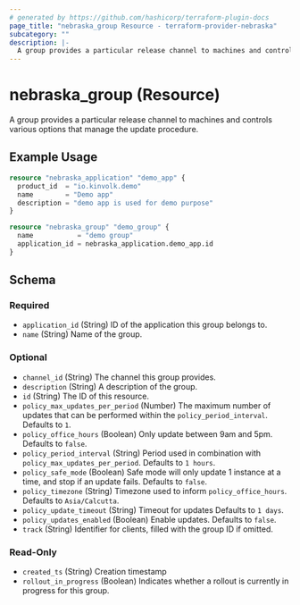 ```yaml
---
# generated by https://github.com/hashicorp/terraform-plugin-docs
page_title: "nebraska_group Resource - terraform-provider-nebraska"
subcategory: ""
description: |-
  A group provides a particular release channel to machines and controls various options that manage the update procedure.
---
```


# nebraska_group (Resource)

A group provides a particular release channel to machines and controls various options that manage the update procedure.

## Example Usage

```terraform
resource "nebraska_application" "demo_app" {
  product_id  = "io.kinvolk.demo"
  name        = "Demo app"
  description = "demo app is used for demo purpose"
}

resource "nebraska_group" "demo_group" {
  name           = "demo group"
  application_id = nebraska_application.demo_app.id
}
```

<!-- schema generated by tfplugindocs -->
## Schema

### Required

- `application_id` (String) ID of the application this group belongs to.
- `name` (String) Name of the group.

### Optional

- `channel_id` (String) The channel this group provides.
- `description` (String) A description of the group.
- `id` (String) The ID of this resource.
- `policy_max_updates_per_period` (Number) The maximum number of updates that can be performed within the `policy_period_interval`. Defaults to `1`.
- `policy_office_hours` (Boolean) Only update between 9am and 5pm. Defaults to `false`.
- `policy_period_interval` (String) Period used in combination with `policy_max_updates_per_period`. Defaults to `1 hours`.
- `policy_safe_mode` (Boolean) Safe mode will only update 1 instance at a time, and stop if an update fails. Defaults to `false`.
- `policy_timezone` (String) Timezone used to inform `policy_office_hours`. Defaults to `Asia/Calcutta`.
- `policy_update_timeout` (String) Timeout for updates Defaults to `1 days`.
- `policy_updates_enabled` (Boolean) Enable updates. Defaults to `false`.
- `track` (String) Identifier for clients, filled with the group ID if omitted.

### Read-Only

- `created_ts` (String) Creation timestamp
- `rollout_in_progress` (Boolean) Indicates whether a rollout is currently in progress for this group.


